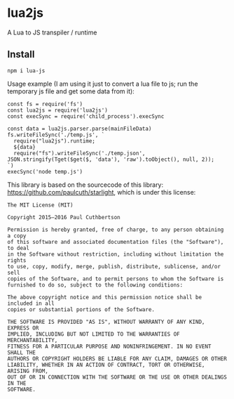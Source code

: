 # lua2js

A Lua to JS transpiler / runtime

## Install

```
npm i lua-js
```

Usage example (I am using it just to convert a lua file to js; run the temporary js file and get some data from it):
```
const fs = require('fs')
const lua2js = require('lua2js')
const execSync = require('child_process').execSync

const data = lua2js.parser.parse(mainFileData)
fs.writeFileSync('./temp.js', `
  require("lua2js").runtime;
  ${data}
  require("fs").writeFileSync('./temp.json', JSON.stringify(Tget($get($, 'data'), 'raw').toObject(), null, 2));
`)
execSync('node temp.js')
```

This library is based on the sourcecode of this library: https://github.com/paulcuth/starlight, which is under this license:

```
The MIT License (MIT)

Copyright 2015—2016 Paul Cuthbertson

Permission is hereby granted, free of charge, to any person obtaining a copy
of this software and associated documentation files (the "Software"), to deal
in the Software without restriction, including without limitation the rights
to use, copy, modify, merge, publish, distribute, sublicense, and/or sell
copies of the Software, and to permit persons to whom the Software is
furnished to do so, subject to the following conditions:

The above copyright notice and this permission notice shall be included in all
copies or substantial portions of the Software.

THE SOFTWARE IS PROVIDED "AS IS", WITHOUT WARRANTY OF ANY KIND, EXPRESS OR
IMPLIED, INCLUDING BUT NOT LIMITED TO THE WARRANTIES OF MERCHANTABILITY,
FITNESS FOR A PARTICULAR PURPOSE AND NONINFRINGEMENT. IN NO EVENT SHALL THE
AUTHORS OR COPYRIGHT HOLDERS BE LIABLE FOR ANY CLAIM, DAMAGES OR OTHER
LIABILITY, WHETHER IN AN ACTION OF CONTRACT, TORT OR OTHERWISE, ARISING FROM,
OUT OF OR IN CONNECTION WITH THE SOFTWARE OR THE USE OR OTHER DEALINGS IN THE
SOFTWARE.
```
